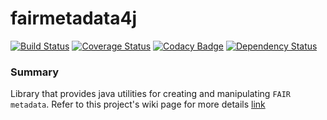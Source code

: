 # fairmetadata4j
[![Build Status](https://travis-ci.org/rajaram5/fairmetadata4j.svg?branch=develop)](https://travis-ci.org/rajaram5/fairmetadata4j)
[![Coverage Status](https://coveralls.io/repos/github/DTL-FAIRData/fairmetadata4j/badge.svg?branch=develop)](https://coveralls.io/github/DTL-FAIRData/fairmetadata4j?branch=develop)
[![Codacy Badge](https://api.codacy.com/project/badge/Grade/13b01a03d54b4e7b969b62cd9c055f4b)](https://www.codacy.com/app/rajaram5/fairmetadata4j?utm_source=github.com&amp;utm_medium=referral&amp;utm_content=DTL-FAIRData/fairmetadata4j&amp;utm_campaign=Badge_Grade)
[![Dependency Status](https://www.versioneye.com/user/projects/598441ac368b080078e5cb5f/badge.svg?style=flat-square)](https://www.versioneye.com/user/projects/598441ac368b080078e5cb5f)

### Summary

Library that provides java utilities for creating and manipulating `FAIR metadata`. Refer to this project's wiki page for more details [link](https://github.com/DTL-FAIRData/fairmetadata4j/wiki)
